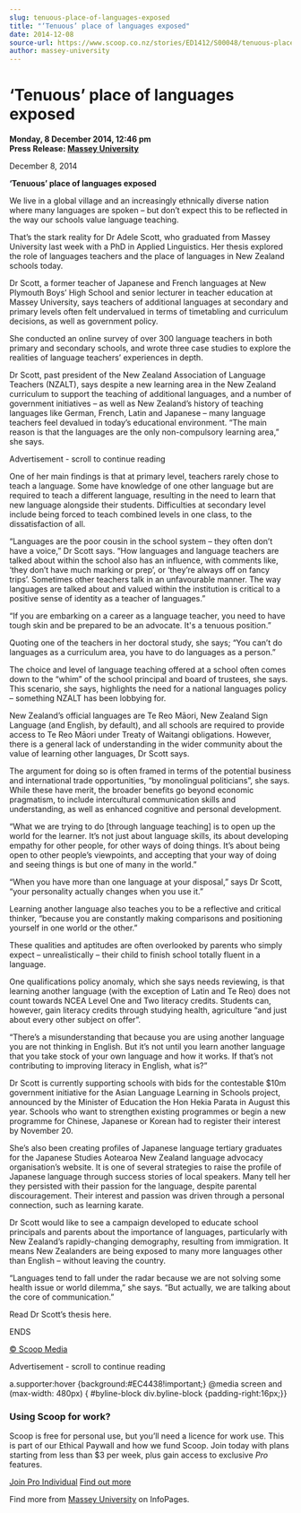 ```yaml
---
slug: tenuous-place-of-languages-exposed
title: "‘Tenuous’ place of languages exposed"
date: 2014-12-08
source-url: https://www.scoop.co.nz/stories/ED1412/S00048/tenuous-place-of-languages-exposed.htm
author: massey-university
---
```

‘Tenuous’ place of languages exposed
====================================

**Monday, 8 December 2014, 12:46 pm**  
**Press Release: [Massey University](https://info.scoop.co.nz/Massey_University)**

December 8, 2014

**‘Tenuous’ place of languages exposed**

We live in a global village and an increasingly ethnically diverse nation where many languages are spoken – but don’t expect this to be reflected in the way our schools value language teaching.

That’s the stark reality for Dr Adele Scott, who graduated from Massey University last week with a PhD in Applied Linguistics. Her thesis explored the role of languages teachers and the place of languages in New Zealand schools today.

Dr Scott, a former teacher of Japanese and French languages at New Plymouth Boys’ High School and senior lecturer in teacher education at Massey University, says teachers of additional languages at secondary and primary levels often felt undervalued in terms of timetabling and curriculum decisions, as well as government policy.

She conducted an online survey of over 300 language teachers in both primary and secondary schools, and wrote three case studies to explore the realities of language teachers’ experiences in depth.

Dr Scott, past president of the New Zealand Association of Language Teachers (NZALT), says despite a new learning area in the New Zealand curriculum to support the teaching of additional languages, and a number of government initiatives – as well as New Zealand’s history of teaching languages like German, French, Latin and Japanese – many language teachers feel devalued in today’s educational environment. “The main reason is that the languages are the only non-compulsory learning area,” she says.

Advertisement - scroll to continue reading





One of her main findings is that at primary level, teachers rarely chose to teach a language. Some have knowledge of one other language but are required to teach a different language, resulting in the need to learn that new language alongside their students. Difficulties at secondary level include being forced to teach combined levels in one class, to the dissatisfaction of all.

“Languages are the poor cousin in the school system – they often don’t have a voice,” Dr Scott says. “How languages and language teachers are talked about within the school also has an influence, with comments like, ‘they don’t have much marking or prep’, or ‘they’re always off on fancy trips’. Sometimes other teachers talk in an unfavourable manner. The way languages are talked about and valued within the institution is critical to a positive sense of identity as a teacher of languages.”

“If you are embarking on a career as a language teacher, you need to have tough skin and be prepared to be an advocate. It's a tenuous position.”

Quoting one of the teachers in her doctoral study, she says; “You can’t do languages as a curriculum area, you have to do languages as a person.”

The choice and level of language teaching offered at a school often comes down to the “whim” of the school principal and board of trustees, she says. This scenario, she says, highlights the need for a national languages policy – something NZALT has been lobbying for.

New Zealand’s official languages are Te Reo Māori, New Zealand Sign Language (and English, by default), and all schools are required to provide access to Te Reo Māori under Treaty of Waitangi obligations. However, there is a general lack of understanding in the wider community about the value of learning other languages, Dr Scott says.

The argument for doing so is often framed in terms of the potential business and international trade opportunities, “by monolingual politicians”, she says. While these have merit, the broader benefits go beyond economic pragmatism, to include intercultural communication skills and understanding, as well as enhanced cognitive and personal development.

“What we are trying to do \[through language teaching\] is to open up the world for the learner. It’s not just about language skills, its about developing empathy for other people, for other ways of doing things. It’s about being open to other people’s viewpoints, and accepting that your way of doing and seeing things is but one of many in the world.”

“When you have more than one language at your disposal,” says Dr Scott, “your personality actually changes when you use it.”

Learning another language also teaches you to be a reflective and critical thinker, “because you are constantly making comparisons and positioning yourself in one world or the other.”

These qualities and aptitudes are often overlooked by parents who simply expect – unrealistically – their child to finish school totally fluent in a language.

One qualifications policy anomaly, which she says needs reviewing, is that learning another language (with the exception of Latin and Te Reo) does not count towards NCEA Level One and Two literacy credits. Students can, however, gain literacy credits through studying health, agriculture “and just about every other subject on offer”.

“There’s a misunderstanding that because you are using another language you are not thinking in English. But it’s not until you learn another language that you take stock of your own language and how it works. If that’s not contributing to improving literacy in English, what is?”

Dr Scott is currently supporting schools with bids for the contestable $10m government initiative for the Asian Language Learning in Schools project, announced by the Minister of Education the Hon Hekia Parata in August this year. Schools who want to strengthen existing programmes or begin a new programme for Chinese, Japanese or Korean had to register their interest by November 20.

She’s also been creating profiles of Japanese language tertiary graduates for the Japanese Studies Aotearoa New Zealand language advocacy organisation’s website. It is one of several strategies to raise the profile of Japanese language through success stories of local speakers. Many tell her they persisted with their passion for the language, despite parental discouragement. Their interest and passion was driven through a personal connection, such as learning karate.

Dr Scott would like to see a campaign developed to educate school principals and parents about the importance of languages, particularly with New Zealand’s rapidly-changing demography, resulting from immigration. It means New Zealanders are being exposed to many more languages other than English – without leaving the country.

“Languages tend to fall under the radar because we are not solving some health issue or world dilemma,” she says. “But actually, we are talking about the core of communication.”

Read Dr Scott’s thesis here.

ENDS

[© Scoop Media](http://www.scoop.co.nz/about/terms.html)  

Advertisement - scroll to continue reading



a.supporter:hover {background:#EC4438!important;} @media screen and (max-width: 480px) { #byline-block div.byline-block {padding-right:16px;}}

### Using Scoop for work?

Scoop is free for personal use, but you’ll need a licence for work use. This is part of our Ethical Paywall and how we fund Scoop. Join today with plans starting from less than $3 per week, plus gain access to exclusive _Pro_ features.  
  
[Join Pro Individual](https://pro.scoop.co.nz/Individual/?from=ProIn24) [Find out more](https://pro.scoop.co.nz/using-scoop-for-work/?from=ProIn24)

Find more from [Massey University](https://info.scoop.co.nz/Massey_University) on InfoPages.